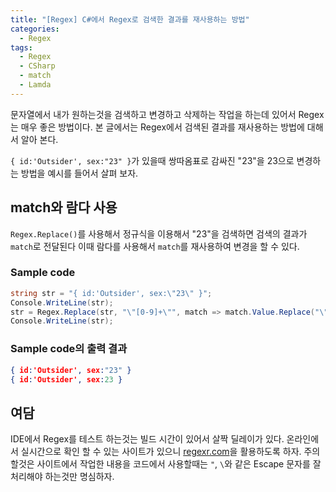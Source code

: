```yaml
---
title: "[Regex] C#에서 Regex로 검색한 결과를 재사용하는 방법"
categories:
  - Regex
tags:
  - Regex
  - CSharp
  - match
  - Lamda
---
```


문자열에서 내가 원하는것을 검색하고 변경하고 삭제하는 작업을 하는데 있어서 Regex는 매우 좋은 방법이다. 본 글에서는 Regex에서 검색된 결과를 재사용하는 방법에 대해서 알아 본다.

``` { id:'Outsider', sex:"23" } ```가 있을때 쌍따옴표로 감싸진 "23"을 23으로 변경하는 방법을 예시를 들어서 살펴 보자.

## match와 람다 사용

``` Regex.Replace() ```를 사용해서 정규식을 이용해서 "23"을 검색하면 검색의 결과가 ``` match ```로 전달된다 
이때 람다를 사용해서 ```match```를 재사용하여 변경을 할 수 있다.

### Sample code

```csharp
string str = "{ id:'Outsider', sex:\"23\" }";
Console.WriteLine(str);
str = Regex.Replace(str, "\"[0-9]+\"", match => match.Value.Replace("\"", "")); // 
Console.WriteLine(str);
```

### Sample code의 출력 결과

``` json
{ id:'Outsider', sex:"23" }
{ id:'Outsider', sex:23 }
```

## 여담

IDE에서 Regex를 테스트 하는것는 빌드 시간이 있어서 살짝 딜레이가 있다. 온라인에서 실시간으로 확인 할 수 있는 사이트가 있으니 [regexr.com](https://regexr.com/)을 활용하도록 하자. 주의 할것은 사이트에서 작업한 내용을 코드에서 사용할때는 ```"```, ```\```와 같은 Escape 문자를 잘 처리해야 하는것만 명심하자.
